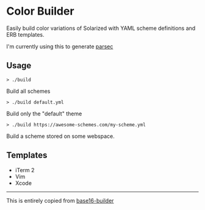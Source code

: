 # Color Builder
Easily build color variations of Solarized with YAML scheme definitions and ERB templates.

I'm currently using this to generate
[parsec](https://github.com/Keithbsmiley/parsec)

## Usage
    > ./build
Build all schemes

    > ./build default.yml
Build only the "default" theme

    > ./build https://awesome-schemes.com/my-scheme.yml
Build a scheme stored on some webspace.

## Templates
- iTerm 2
- Vim
- Xcode

---

This is entirely copied from
[base16-builder](https://github.com/chriskempson/base16-builder)
